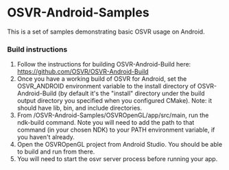 # OSVR-Android-Samples
This is a set of samples demonstrating basic OSVR usage on Android.

### Build instructions
 1. Follow the instructions for building OSVR-Android-Build here: https://github.com/OSVR/OSVR-Android-Build
 2. Once you have a working build of OSVR for Android, set the OSVR_ANDROID environment variable to the install directory of OSVR-Android-Build (by default it's the "install" directory under the build output directory you specified when you configured CMake). Note: it should have lib, bin, and include directories.
 3. From /OSVR-Android-Samples/OSVROpenGL/app/src/main, run the ndk-build command. Note you will need to add the path to that command (in your chosen NDK) to your PATH environment variable, if you haven't already.
 4. Open the OSVROpenGL project from Android Studio. You should be able to build and run from there.
 5. You will need to start the osvr server process before running your app.
